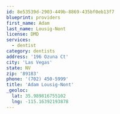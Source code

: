 ```yaml
---
id: 8e53539d-2903-449b-8869-435bf0eb13f7
blueprint: providers
first_name: Adam
last_name: Lousig-Nont
license: DMD
services:
  - dentist
category: dentists
address: '196 Ozuna Ct'
city: 'Las Vegas'
state: NV
zip: '89183'
phone: '(702) 450-5999'
title: 'Adam Lousig-Nont'
_geoloc:
  lat: 35.989816755102
  lng: -115.16392193878
---
```

